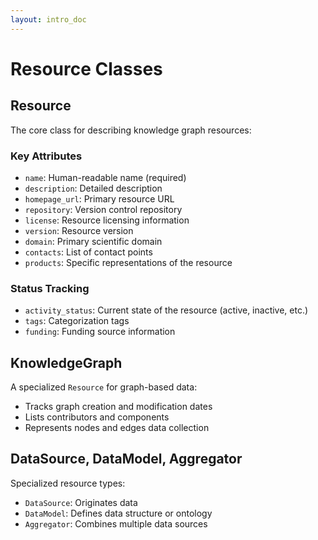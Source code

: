 ```yaml
---
layout: intro_doc
---
```


# Resource Classes

## Resource

The core class for describing knowledge graph resources:

### Key Attributes
- `name`: Human-readable name (required)
- `description`: Detailed description
- `homepage_url`: Primary resource URL
- `repository`: Version control repository
- `license`: Resource licensing information
- `version`: Resource version
- `domain`: Primary scientific domain
- `contacts`: List of contact points
- `products`: Specific representations of the resource

### Status Tracking
- `activity_status`: Current state of the resource (active, inactive, etc.)
- `tags`: Categorization tags
- `funding`: Funding source information

## KnowledgeGraph

A specialized `Resource` for graph-based data:
- Tracks graph creation and modification dates
- Lists contributors and components
- Represents nodes and edges data collection

## DataSource, DataModel, Aggregator

Specialized resource types:
- `DataSource`: Originates data
- `DataModel`: Defines data structure or ontology
- `Aggregator`: Combines multiple data sources